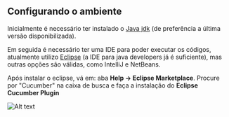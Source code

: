 ## Configurando o ambiente

Inicialmente é necessário ter instalado o [Java jdk](https://www.oracle.com/java/technologies/downloads/) (de preferência a última versão disponibilizada).

Em seguida é necessário ter uma IDE para poder executar os códigos, atualmente utilizo [Eclipse](https://www.eclipse.org/downloads/) (a IDE para java developers já é suficiente), mas outras opções são válidas, como IntelliJ e NetBeans.

Após instalar o eclipse, vá em: aba **Help -> Eclipse Marketplace**. Procure por "Cucumber" na caixa de busca e faça a instalação do **Eclipse Cucumber Plugin**

![Alt text](https://giphy.com/embed/l9xoAvjunoghagMbsh)
